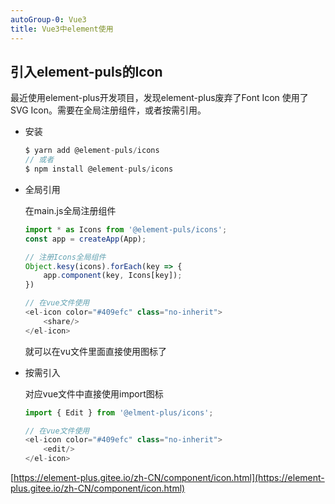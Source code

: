 ```yaml
---
autoGroup-0: Vue3
title: Vue3中element使用
---
```

## 引入element-puls的Icon
最近使用element-plus开发项目，发现element-plus废弃了Font Icon 使用了 SVG Icon。需要在全局注册组件，或者按需引用。

- 安装

    ```js
    $ yarn add @element-puls/icons
    // 或者
    $ npm install @element-puls/icons
    ```
- 全局引用

    在main.js全局注册组件
    ```js
    import * as Icons from '@element-puls/icons';
    const app = createApp(App);

    // 注册Icons全局组件
    Object.kesy(icons).forEach(key => {
        app.component(key, Icons[key]);
    })

    // 在vue文件使用
    <el-icon color="#409efc" class="no-inherit">
        <share/>
    </el-icon>
    ```
    就可以在vu文件里面直接使用图标了

- 按需引入

    对应vue文件中直接使用import图标
    ```js
    import { Edit } from '@elment-plus/icons';

    // 在vue文件使用
    <el-icon color="#409efc" class="no-inherit">
        <edit/>
    </el-icon>
    ```
[https://element-plus.gitee.io/zh-CN/component/icon.html](https://element-plus.gitee.io/zh-CN/component/icon.html)
